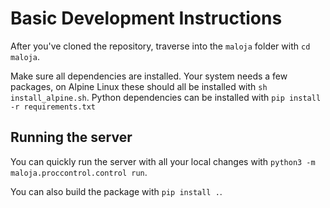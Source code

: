 # Basic Development Instructions

After you've cloned the repository, traverse into the `maloja` folder with `cd maloja`.

Make sure all dependencies are installed.
Your system needs a few packages, on Alpine Linux these should all be installed with `sh install_alpine.sh`.
Python dependencies can be installed with `pip install -r requirements.txt`

## Running the server

You can quickly run the server with all your local changes with `python3 -m maloja.proccontrol.control run`.

You can also build the package with `pip install .`.
